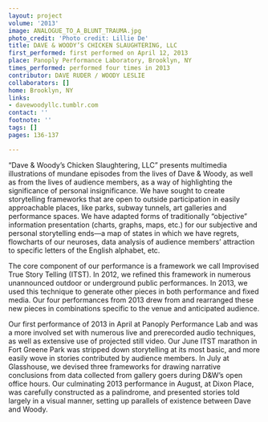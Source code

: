 ```yaml
---
layout: project
volume: '2013'
image: ANALOGUE_TO_A_BLUNT_TRAUMA.jpg
photo_credit: 'Photo credit: Lillie De'
title: DAVE & WOODY’S CHICKEN SLAUGHTERING, LLC
first_performed: first performed on April 12, 2013
place: Panoply Performance Laboratory, Brooklyn, NY
times_performed: performed four times in 2013
contributor: DAVE RUDER / WOODY LESLIE
collaborators: []
home: Brooklyn, NY
links:
- davewoodyllc.tumblr.com
contact: ''
footnote: ''
tags: []
pages: 136-137

---
```


“Dave & Woody’s Chicken Slaughtering, LLC” presents multimedia illustrations of mundane episodes from the lives of Dave & Woody, as well as from the lives of audience members, as a way of highlighting the significance of personal insignificance. We have sought to create storytelling frameworks that are open to outside participation in easily approachable places, like parks, subway tunnels, art galleries and performance spaces. We have adapted forms of traditionally “objective” information presentation (charts, graphs, maps, etc.) for our subjective and personal storytelling ends—a map of states in which we have regrets, flowcharts of our neuroses, data analysis of audience members’ attraction to specific letters of the English alphabet, etc.

The core component of our performance is a framework we call Improvised True Story Telling (ITST). In 2012, we refined this framework in numerous unannounced outdoor or underground public performances. In 2013, we used this technique to generate other pieces in both performance and fixed media. Our four performances from 2013 drew from and rearranged these new pieces in combinations specific to the venue and anticipated audience.

Our first performance of 2013 in April at Panoply Performance Lab and was a more involved set with numerous live and prerecorded audio techniques, as well as extensive use of projected still video. Our June ITST marathon in Fort Greene Park was stripped down storytelling at its most basic, and more easily wove in stories contributed by audience members. In July at Glasshouse, we devised three frameworks for drawing narrative conclusions from data collected from gallery goers during D&W’s open office hours. Our culminating 2013 performance in August, at Dixon Place, was carefully constructed as a palindrome, and presented stories told largely in a visual manner, setting up parallels of existence between Dave and Woody.
